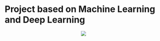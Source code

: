 # Project based on Machine Learning and Deep Learning

<p align="center">
  <img src="[https://i0.wp.com/linkedinheaders.com/wp-content/uploads/2018/02/journal-keyboard-header.jpg?fit=1584%2C396&ssl=1](https://ik.imagekit.io/upgrad1/marketing-platform-assets/sprites%2Fimages/ui_ux__1682073837970.png?tr=w-400,q-70)" />
</p>

